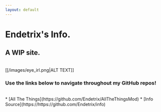 ```yaml
---
layout: default
---
```


# Endetrix's Info.

## A WIP site.

<br>
[[/images/eye_irl.png|ALT TEXT]]


### Use the links below to navigate throughout my GitHub repos!
<br>
* [All The Things](https://github.com/Endetrix/AllTheThingsMod)
* [Info Source](https://https://github.com/Endetrix/info)



